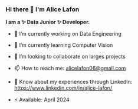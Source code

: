 ### Hi there 👋 I'm Alice Lafon

**I am a ✨ Data Junior ✨ Developer.**

- 🔭 I’m currently working on Data Engineering
- 🌱 I’m currently learning Computer Vision
- 👯 I’m looking to collaborate on larges projects

- 📫 How to reach me: alicelafon06@gmail.com
- 📄 Know about my experiences through LinkedIn: https://www.linkedin.com/in/alice-lafon/
- ⚡ Available: April 2024
